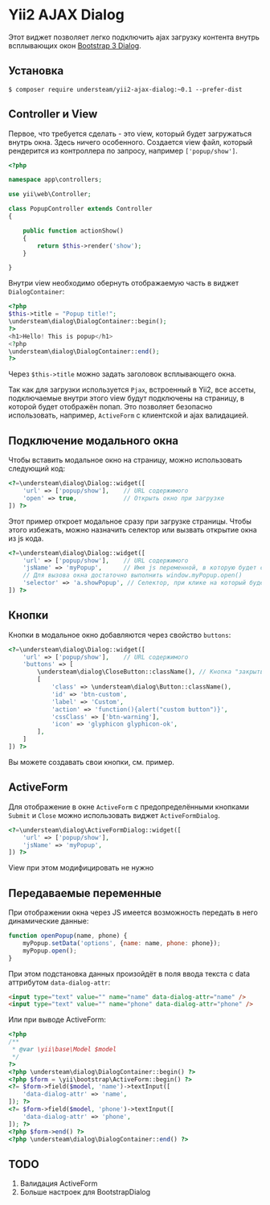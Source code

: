 # Yii2 AJAX Dialog

Этот виджет позволяет легко подключить ajax загрузку контента внутрь всплывающих окон
[Bootstrap 3 Dialog](http://nakupanda.github.io/bootstrap3-dialog).

## Установка

```
$ composer require understeam/yii2-ajax-dialog:~0.1 --prefer-dist
```

## Controller и View

Первое, что требуется сделать - это view, который будет загружаться внутрь окна. Здесь ничего особенного.
Создается view файл, который рендерится из контроллера по запросу, например `['popup/show']`.

```php
<?php

namespace app\controllers;

use yii\web\Controller;

class PopupController extends Controller
{

    public function actionShow()
    {
        return $this->render('show');
    }

}
```

Внутри view необходимо обернуть отображаемую часть в виджет `DialogContainer`:

```php
<?php
$this->title = "Popup title!";
\understeam\dialog\DialogContainer::begin();
?>
<h1>Hello! This is popup</h1>
<?php
\understeam\dialog\DialogContainer::end();
?>
```

Через `$this->title` можно задать заголовок всплывающего окна.

Так как для загрузки используется `Pjax`, встроенный в Yii2, все ассеты, подключаемые внутри этого view
будут подключены на страницу, в которой будет отображён попап. Это позволяет безопасно использовать,
например, `ActiveForm` с клиентской и ajax валидацией.

## Подключение модального окна

Чтобы вставить модальное окно на страницу, можно использовать следующий код:

```php
<?=\understeam\dialog\Dialog::widget([
    'url' => ['popup/show'],    // URL содержимого
    'open' => true,             // Открыть окно при загрузке
]) ?>
```

Этот пример откроет модальное сразу при загрузке страницы. Чтобы этого избежать, можно назначить селектор
или вызвать открытие окна из js кода.

```php
<?=\understeam\dialog\Dialog::widget([
    'url' => ['popup/show'],    // URL содержимого
    'jsName' => 'myPopup',      // Имя js переменной, в которую будет сохранён объект модального окна
    // Для вызова окна достаточно выполнить window.myPopup.open()
    'selector' => 'a.showPopup', // Селектор, при клике на который будет совершено открытие окна
]) ?>
```

## Кнопки

Кнопки в модальное окно добавляются через свойство `buttons`:

```php
<?=\understeam\dialog\Dialog::widget([
    'url' => ['popup/show'],    // URL содержимого
    'buttons' => [
        \understeam\dialog\CloseButton::className(), // Кнопка "закрыть"
        [
            'class' => \understeam\dialog\Button::className(),
            'id' => 'btn-custom',
            'label' => 'Custom',
            'action' => 'function(){alert("custom button")}',
            'cssClass' => ['btn-warning'],
            'icon' => 'glyphicon glyphicon-ok',
        ],
    ]
]) ?>
```

Вы можете создавать свои кнопки, см. пример.

## ActiveForm

Для отображение в окне `ActiveForm` с предопределёнными кнопками `Submit` и `Close` можно использовать
виджет `ActiveFormDialog`.

```php
<?=\understeam\dialog\ActiveFormDialog::widget([
    'url' => ['popup/show'],
    'jsName' => 'myPopup',
]) ?>
```

View при этом модифицировать не нужно

## Передаваемые переменные

При отображении окна через JS имеется возможность передать в него динамические данные:

```javascript
function openPopup(name, phone) {
    myPopup.setData('options', {name: name, phone: phone});
    myPopup.open();
}
```

При этом подстановка данных произойдёт в поля ввода текста с data аттрибутом `data-dialog-attr`:

```html
<input type="text" value="" name="name" data-dialog-attr="name" />
<input type="text" value="" name="phone" data-dialog-attr="phone" />
```

Или при выводе ActiveForm:

```php
<?php
/**
 * @var \yii\base\Model $model
 */
?>
<?php \understeam\dialog\DialogContainer::begin() ?>
<?php $form = \yii\bootstrap\ActiveForm::begin() ?>
<?= $form->field($model, 'name')->textInput([
    'data-dialog-attr' => 'name',
]); ?>
<?= $form->field($model, 'phone')->textInput([
    'data-dialog-attr' => 'phone',
]); ?>
<?php $form->end() ?>
<?php \understeam\dialog\DialogContainer::end() ?>
```

## TODO

1. Валидация ActiveForm
2. Больше настроек для BootstrapDialog
